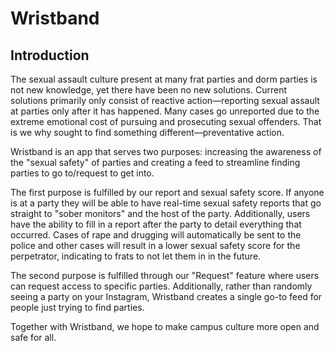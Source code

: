 # Wristband

## Introduction
The sexual assault culture present at many frat parties and dorm parties is not new knowledge, yet there have been no new solutions. Current solutions primarily only consist of reactive action—reporting sexual assault at parties only after it has happened. Many cases go unreported due to the extreme emotional cost of pursuing and prosecuting sexual offenders. That is we why sought to find something different—preventative action.

Wristband is an app that serves two purposes: increasing the awareness of the "sexual safety" of parties and creating a feed to streamline finding parties to go to/request to get into.

The first purpose is fulfilled by our report and sexual safety score. If anyone is at a party they will be able to have real-time sexual safety reports that go straight to "sober monitors" and the host of the party. Additionally, users have the ability to fill in a report after the party to detail everything that occurred. Cases of rape and drugging will automatically be sent to the police and other cases will result in a lower sexual safety score for the perpetrator, indicating to frats to not let them in in the future.

The second purpose is fulfilled through our "Request" feature where users can request access to specific parties. Additionally, rather than randomly seeing a party on your Instagram, Wristband creates a single go-to feed for people just trying to find parties.

Together with Wristband, we hope to make campus culture more open and safe for all.

